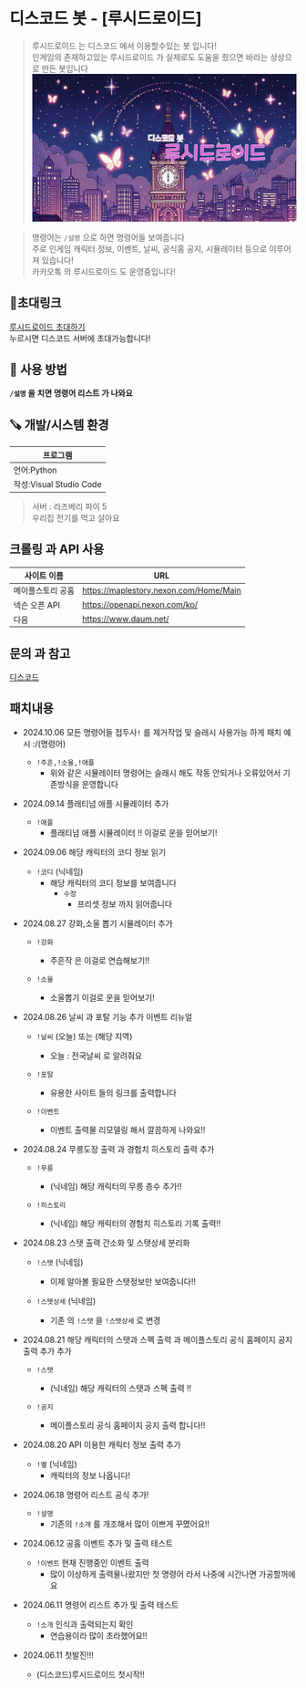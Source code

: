 # 디스코드 봇 - [루시드로이드]

>루시드로이드 는 디스코드 에서 이용할수있는 봇 입니다!<br>
인게임의 존재하고있는 루시드로이드 가 실제로도 도움을 줬으면 바라는 상상으로 만든 봇입니다
![](img/top.png)<br>

>명령어는 `/설명` 으로 하면 명령어들 보여줍니다<br>
주로 인게임 캐릭터 정보, 이벤트, 날씨, 공식홈 공지, 시뮬레이터 등으로 이루어져 있습니다!<br>
카카오톡 의 루시드로이드 도 운영중입니다!<br>

## 🔗초대링크

[루시드로이드 초대하기](https://discord.com/oauth2/authorize?client_id=1249295738966638644&permissions=0&integration_type=0&scope=bot+applications.commands)<br>
누르시면 디스코드 서버에 초대가능합니다!


## 📖 사용 방법
**`/설명` 을 치면 명령어 리스트 가 나와요**


## 🪚 개발/시스템 환경

| 프로그램 |
|--------|
| 언어:Python   |
|작성:Visual Studio Code   |


>서버 : 라즈베리 파이 5<br>
>우리집 전기를 먹고 살아요


## 크롤링 과 API 사용 

| 사이트 이름      |URL|
| -------- | -------- |
| 메이플스토리 공홈   |https://maplestory.nexon.com/Home/Main   |
|넥슨 오픈 API   |https://openapi.nexon.com/ko/   |
|다음   |https://www.daum.net/   |


## 문의 과 참고

[디스코드](https://discord.gg/vFMhrbjMDY)


## 패치내용 

* 2024.10.06 모든 명령어들 접두사`!` 를 제거작업 및 슬래시 사용가능 하게 패치 예시 :/(명령어)
     *  `!주흔,!소울,!애플`
         * 위와 같은 시뮬레이터 명령어는 슬래시 해도 작동 안되거나 오류있어서 기존방식을 운영합니다


* 2024.09.14 플래티넘 애플 시뮬레이터 추가
     * `!애플`
         * 플래티넘 애플 시뮬레이터 !! 이걸로 운을 믿어보기!

* 2024.09.06 해당 캐릭터의 코디 정보 읽기
     * `!코디` (닉네임)
         * 해당 캐릭터의 코디 정보를 보여줍니다
             * `수정` 
                 * 프리셋 정보 까지 읽어줍니다


* 2024.08.27 강화,소울 뽑기 시뮬레이터 추가
     * `!강화` 
         * 주흔작 은 이걸로 연습해보기!!

     * `!소울`
         * 소울뽑기 이걸로 운을 믿어보기!



* 2024.08.26 날씨 과 포탈 기능 추가 이벤트 리뉴얼
     * `!날씨` (오늘) 또는 (해당 지역)
         * 오늘 : 전국날씨 로 알려줘요 
     
     * `!포탈` 
         * 유용한 사이트 들의 링크를 출력합니다

     * `!이벤트`
         * 이벤트 출력물 리모델링 해서 깔끔하게 나와요!!




* 2024.08.24 무릉도장 출력 과 경험치 히스토리 출력 추가
     * `!무릉` 
          * (닉네임) 해당 캐릭터의 무릉 층수 추가!!
    
     * `!히스토리` 
         * (닉네임) 해당 캐릭터의 경험치 히스토리 기록 출력!!


* 2024.08.23 스탯 출력 간소화 및 스탯상세 분리화
     * `!스탯` (닉네임)
         * 이제 알아볼 필요한 스탯정보만 보여줍니다!!

     * `!스탯상세` (닉네임)
         * 기존 의 `!스탯` 을 `!스탯상세` 로 변경


* 2024.08.21 해당 캐릭터의 스탯과 스펙 출력 과 메이플스토리 공식 홈페이지 공지 출력 추가 추가
     * `!스탯` 
         * (닉네임) 해당 캐릭터의 스탯과 스펙 출력 !!
  
     * `!공지` 
         * 메이플스토리 공식 홈페이지 공지 출력 합니다!!


* 2024.08.20 API 이용한 캐릭터 정보 출력 추가
     * `!멮` (닉네임)
         * 캐릭터의 정보 나옵니다!


* 2024.06.18 명령어 리스트 공식 추가!
     * `!설명` 
         * 기존의 `!소개` 를 개조해서 많이 이쁘게 꾸몄어요!!


* 2024.06.12 공홈 이벤트 추가 및 출력 테스트
     * `!이벤트` 현재 진행중인 이벤트 출력
         * 많이 이상하게 출력물나왔지만 첫 명령어 라서 나중에 시간나면 가공할꺼에요



* 2024.06.11 명령어 리스트 추가 및 출력 테스트
     * `!소개` 인식과 출력되는지 확인
         * 연습용이라 많이 초라했어요!!



* 2024.06.11 첫발진!!!
     * (디스코드)루시드로이드 첫시작!!